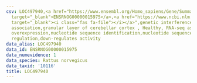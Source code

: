 ```yaml
---
csv: LOC497940,<a href="https://www.ensembl.org/Homo_sapiens/Gene/Summary?db=core;g=ENSRNOG00000015975"
  target="_blank">ENSRNOG00000015975</a>,<a href="https://www.ncbi.nlm.nih.gov/pubmed/30467350"
  target="_blank"><i class="fas fa-file"></i></a>",genetic interference,functional
  association,granular layer of cerebellar cortex , Healthy, RNA-seq assay, hsf-1
  overexpression,nucleotide sequence identification,nucleotide sequence identification,transcriptional
  regulation,down-regulates activity
data_alias: LOC497940
data_id: ENSRNOG00000015975
data_numevidence: 1
data_species: Rattus norvegicus
data_taxid: '10116'
title: LOC497940
---
```

